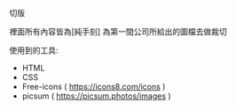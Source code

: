 切版

裡面所有內容皆為[純手刻]
為第一間公司所給出的圖檔去做裁切

使用到的工具:

- HTML
- CSS
- Free-icons ( https://icons8.com/icons )
- picsum ( https://picsum.photos/images )
